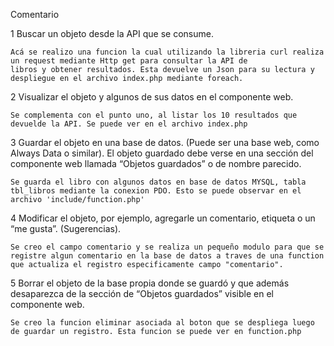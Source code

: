 Comentario

1  Buscar un objeto desde la API que se consume.

    Acá se realizo una funcion la cual utilizando la libreria curl realiza un request mediante Http get para consultar la API de
    libros y obtener resultados. Esta devuelve un Json para su lectura y despliegue en el archivo index.php mediante foreach.

2 Visualizar el objeto y algunos de sus datos en el componente web.

    Se complementa con el punto uno, al listar los 10 resultados que devuelde la API. Se puede ver en el archivo index.php


3   Guardar el objeto en una base de datos. (Puede ser una base web, como Always
Data o similar). El objeto guardado debe verse en una sección del componente web
llamada “Objetos guardados” o de nombre parecido.


    Se guarda el libro con algunos datos en base de datos MYSQL, tabla tbl_libros mediante la conexion PDO. Esto se puede observar en el archivo 'include/function.php'

4 Modificar el objeto, por ejemplo, agregarle un comentario, etiqueta o un “me gusta”.
(Sugerencias).

    Se creo el campo comentario y se realiza un pequeño modulo para que se registre algun comentario en la base de datos a traves de una function que actualiza el registro especificamente campo "comentario".

5 Borrar el objeto de la base propia donde se guardó y que además desaparezca de la
sección de “Objetos guardados” visible en el componente web.

    Se creo la funcion eliminar asociada al boton que se despliega luego de guardar un registro. Esta funcion se puede ver en function.php